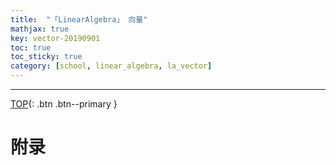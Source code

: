 ```yaml
---
title:  "「LinearAlgebra」 向量"
mathjax: true
key: vector-20190901
toc: true
toc_sticky: true
category: [school, linear_algebra, la_vector]
---
```

<span id='head'></span>

<!--more-->



-------------------  
[TOP](#head){: .btn .btn--primary }



# 附录
